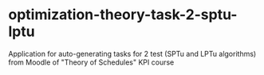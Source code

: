 # optimization-theory-task-2-sptu-lptu
Application for auto-generating tasks for 2 test (SPTu and LPTu algorithms) from Moodle of "Theory of Schedules" KPI course
